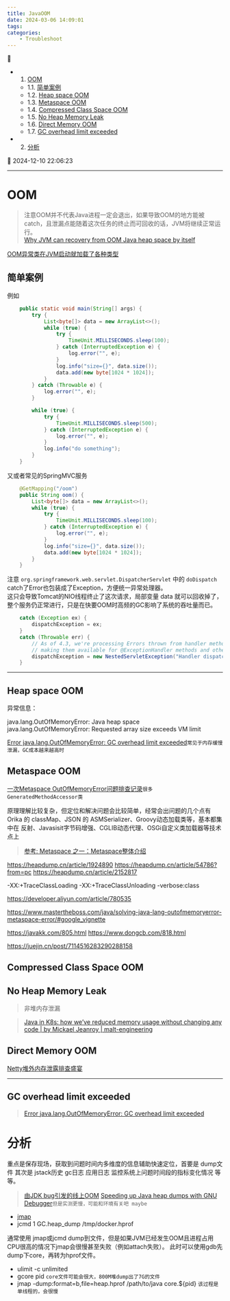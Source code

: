 ```yaml
---
title: JavaOOM
date: 2024-03-06 14:09:01
tags: 
categories: 
    - Troubleshoot
---
```


💠

- 1. [OOM](#oom)
    - 1.1. [简单案例](#简单案例)
    - 1.2. [Heap space OOM](#heap-space-oom)
    - 1.3. [Metaspace OOM](#metaspace-oom)
    - 1.4. [Compressed Class Space OOM](#compressed-class-space-oom)
    - 1.5. [No Heap Memory Leak](#no-heap-memory-leak)
    - 1.6. [Direct Memory OOM](#direct-memory-oom)
    - 1.7. [GC overhead limit exceeded](#gc-overhead-limit-exceeded)
- 2. [分析](#分析)

💠 2024-12-10 22:06:23
****************************************
# OOM 
> 注意OOM并不代表Java进程一定会退出，如果导致OOM的地方能被catch，且泄漏点能随着这次任务的终止而可回收的话，JVM将继续正常运行。  
> [Why JVM can recovery from OOM Java heap space by itself](https://stackoverflow.com/questions/72865015/why-jvm-can-recovery-from-oom-java-heap-space-by-itself)

[OOM异常类在JVM启动就加载了各种类型](https://github.com/openjdk/jdk8/blob/6a383433a9f4661a96a90b2a4c7b5b9a85720031/hotspot/src/share/vm/memory/universe.cpp#L1049)

## 简单案例

例如 
```java
    public static void main(String[] args) {
        try {
            List<byte[]> data = new ArrayList<>();
            while (true) {
                try {
                    TimeUnit.MILLISECONDS.sleep(100);
                } catch (InterruptedException e) {
                    log.error("", e);
                }
                log.info("size={}", data.size());
                data.add(new byte[1024 * 1024]);
            }
        } catch (Throwable e) {
            log.error("", e);
        }

        while (true) {
            try {
                TimeUnit.MILLISECONDS.sleep(500);
            } catch (InterruptedException e) {
                log.error("", e);
            }
            log.info("do something");
        }
    }
```

又或者常见的SpringMVC服务
```java
    @GetMapping("/oom")
    public String oom() {
        List<byte[]> data = new ArrayList<>();
        while (true) {
            try {
                TimeUnit.MILLISECONDS.sleep(100);
            } catch (InterruptedException e) {
                log.error("", e);
            }
            log.info("size={}", data.size());
            data.add(new byte[1024 * 1024]);
        }
    }
```

注意 `org.springframework.web.servlet.DispatcherServlet` 中的 `doDispatch` catch了Error也包装成了Exception，方便统一异常处理器。  
这只会导致Tomcat的NIO线程终止了这次请求，局部变量 data 就可以回收掉了，整个服务仍正常进行，只是在快要OOM时高频的GC影响了系统的吞吐量而已。

```java
    catch (Exception ex) {
        dispatchException = ex;
    }
    catch (Throwable err) {
        // As of 4.3, we're processing Errors thrown from handler methods as well,
        // making them available for @ExceptionHandler methods and other scenarios.
        dispatchException = new NestedServletException("Handler dispatch failed", err);
    }
```
************************

## Heap space OOM
异常信息：

java.lang.OutOfMemoryError: Java heap space
java.lang.OutOfMemoryError: Requested array size exceeds VM limit

[Error java.lang.OutOfMemoryError: GC overhead limit exceeded](https://stackoverflow.com/questions/1393486/error-java-lang-outofmemoryerror-gc-overhead-limit-exceeded)`常见于内存缓慢泄漏，GC成本越来越高时`

## Metaspace OOM
[一次Metaspace OutOfMemoryError问题排查记录](https://juejin.cn/post/7114516283290288158)`很多GeneratedMethodAccessor类`

原理理解比较复杂，但定位和解决问题会比较简单，经常会出问题的几个点有 Orika 的 classMap、JSON 的 ASMSerializer、Groovy动态加载类等，基本都集中在 反射、Javasisit字节码增强、CGLIB动态代理、OSGi自定义类加载器等技术点上
> [参考: Metaspace 之一：Metaspace整体介绍](https://www.cnblogs.com/duanxz/p/3520829.html)  


https://heapdump.cn/article/1924890
https://heapdump.cn/article/54786?from=pc
https://heapdump.cn/article/2152817

-XX:+TraceClassLoading -XX:+TraceClassUnloading
-verbose:class

https://developer.aliyun.com/article/780535

https://www.mastertheboss.com/java/solving-java-lang-outofmemoryerror-metaspace-error/#google_vignette

https://javakk.com/805.html
https://www.dongcb.com/818.html

https://juejin.cn/post/7114516283290288158


## Compressed Class Space OOM

## No Heap Memory Leak
> 非堆内存泄漏


> [Java in K8s: how we’ve reduced memory usage without changing any code | by Mickael Jeanroy | malt-engineering](https://blog.malt.engineering/java-in-k8s-how-weve-reduced-memory-usage-without-changing-any-code-cbef5d740ad)

## Direct Memory OOM 

[Netty堆外内存泄露排查盛宴](https://tech.meituan.com/2018/10/18/netty-direct-memory-screening.html)


************************

## GC overhead limit exceeded
> [Error java.lang.OutOfMemoryError: GC overhead limit exceeded](https://stackoverflow.com/questions/1393486/error-java-lang-outofmemoryerror-gc-overhead-limit-exceeded)


# 分析
重点是保存现场，获取到问题时间内多维度的信息辅助快速定位，首要是 dump文件 其次是 jstack历史 gc日志 应用日志 监控系统上问题时间段的指标变化情况 等等。

> [由JDK bug引发的线上OOM](http://ifeve.com/%e7%94%b1jdk-bug%e5%bc%95%e5%8f%91%e7%9a%84%e7%ba%bf%e4%b8%8aoom/)
> [Speeding up Java heap dumps with GNU Debugger](https://medium.com/platform-engineer/speeding-up-java-heap-dumps-with-gnu-debugger-c01562e2b8f0)`但是实测更慢，可能和环境有关吧 maybe`

- [jmap](/Java/AdvancedLearning/JvmTool.md#jmap)
- jcmd 1 GC.heap_dump /tmp/docker.hprof

通常使用 jmap或jcmd dump到文件，但是如果JVM已经发生OOM且进程占用CPU很高的情况下jmap会很慢甚至失败（例如attach失败）。
此时可以使用gdb先dump下core，再转为hprof文件。

- ulimit -c unlimited
- gcore pid `core文件可能会很大，800M堆dump出了7G的文件`
- jmap -dump:format=b,file=heap.hprof /path/to/java core.${pid} `该过程是单线程的，会很慢`
